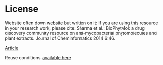 # License


<!-- Website often down [website](http://ab-openlab.csir.res.in/biophytmol/) -->
Website often down [website](http://crdd.osdd.net/servers/biophytmol/)
but written on it: 
If you are using this resource in your research work, please cite: 
Sharma et al.: BioPhytMol: a drug discovery community resource on anti-mycobacterial phytomolecules and plant extracts. Journal of Cheminformatics 2014 6:46. 

[Article](https://jcheminf.biomedcentral.com/articles/10.1186/s13321-014-0046-2) 

Reuse conditions:
[available here](https://jcheminf.biomedcentral.com/articles/10.1186/s13321-014-0046-2#rightslink)
